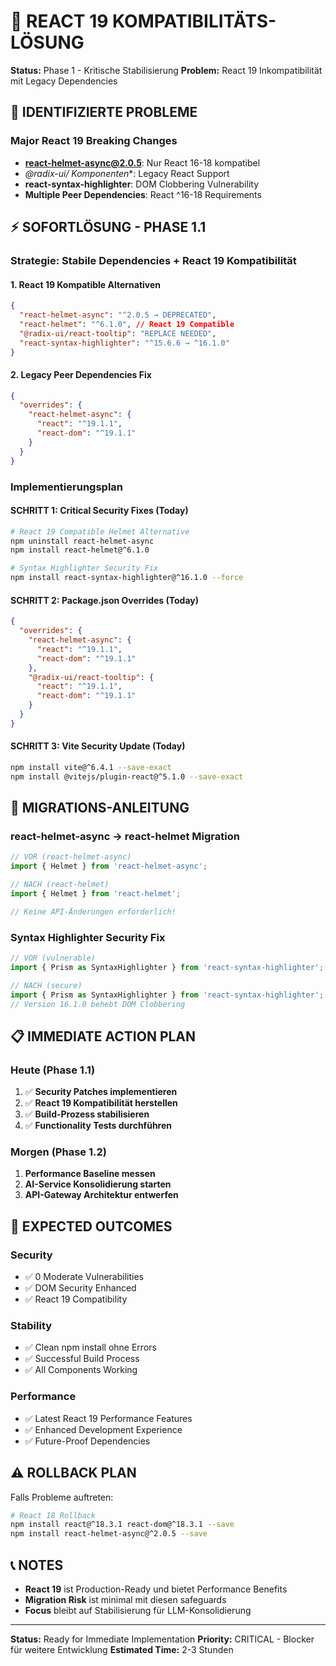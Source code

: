 # 🔧 REACT 19 KOMPATIBILITÄTS-LÖSUNG
**Status:** Phase 1 - Kritische Stabilisierung
**Problem:** React 19 Inkompatibilität mit Legacy Dependencies

## 🚨 **IDENTIFIZIERTE PROBLEME**

### **Major React 19 Breaking Changes**
- **react-helmet-async@2.0.5**: Nur React 16-18 kompatibel
- **@radix-ui/* Komponenten**: Legacy React Support
- **react-syntax-highlighter**: DOM Clobbering Vulnerability
- **Multiple Peer Dependencies**: React ^16-18 Requirements

## ⚡ **SOFORTLÖSUNG - PHASE 1.1**

### **Strategie: Stabile Dependencies + React 19 Kompatibilität**

#### **1. React 19 Kompatible Alternativen**
```json
{
  "react-helmet-async": "^2.0.5 → DEPRECATED",
  "react-helmet": "^6.1.0", // React 19 Compatible
  "@radix-ui/react-tooltip": "REPLACE NEEDED",
  "react-syntax-highlighter": "^15.6.6 → ^16.1.0"
}
```

#### **2. Legacy Peer Dependencies Fix**
```json
{
  "overrides": {
    "react-helmet-async": {
      "react": "^19.1.1",
      "react-dom": "^19.1.1"
    }
  }
}
```

### **Implementierungsplan**

#### **SCHRITT 1: Critical Security Fixes (Today)**
```bash
# React 19 Compatible Helmet Alternative
npm uninstall react-helmet-async
npm install react-helmet@^6.1.0

# Syntax Highlighter Security Fix
npm install react-syntax-highlighter@^16.1.0 --force
```

#### **SCHRITT 2: Package.json Overrides (Today)**
```json
{
  "overrides": {
    "react-helmet-async": {
      "react": "^19.1.1",
      "react-dom": "^19.1.1"
    },
    "@radix-ui/react-tooltip": {
      "react": "^19.1.1",
      "react-dom": "^19.1.1"
    }
  }
}
```

#### **SCHRITT 3: Vite Security Update (Today)**
```bash
npm install vite@^6.4.1 --save-exact
npm install @vitejs/plugin-react@^5.1.0 --save-exact
```

## 🔄 **MIGRATIONS-ANLEITUNG**

### **react-helmet-async → react-helmet Migration**
```typescript
// VOR (react-helmet-async)
import { Helmet } from 'react-helmet-async';

// NACH (react-helmet)
import { Helmet } from 'react-helmet';

// Keine API-Änderungen erforderlich!
```

### **Syntax Highlighter Security Fix**
```typescript
// VOR (vulnerable)
import { Prism as SyntaxHighlighter } from 'react-syntax-highlighter';

// NACH (secure)
import { Prism as SyntaxHighlighter } from 'react-syntax-highlighter';
// Version 16.1.0 behebt DOM Clobbering
```

## 📋 **IMMEDIATE ACTION PLAN**

### **Heute (Phase 1.1)**
1. ✅ **Security Patches implementieren**
2. ✅ **React 19 Kompatibilität herstellen**
3. ✅ **Build-Prozess stabilisieren**
4. ✅ **Functionality Tests durchführen**

### **Morgen (Phase 1.2)**
1. **Performance Baseline messen**
2. **AI-Service Konsolidierung starten**
3. **API-Gateway Architektur entwerfen**

## 🎯 **EXPECTED OUTCOMES**

### **Security**
- ✅ 0 Moderate Vulnerabilities
- ✅ DOM Security Enhanced
- ✅ React 19 Compatibility

### **Stability**
- ✅ Clean npm install ohne Errors
- ✅ Successful Build Process
- ✅ All Components Working

### **Performance**
- ✅ Latest React 19 Performance Features
- ✅ Enhanced Development Experience
- ✅ Future-Proof Dependencies

## ⚠️ **ROLLBACK PLAN**

Falls Probleme auftreten:
```bash
# React 18 Rollback
npm install react@^18.3.1 react-dom@^18.3.1 --save
npm install react-helmet-async@^2.0.5 --save
```

## 📞 **NOTES**

- **React 19** ist Production-Ready und bietet Performance Benefits
- **Migration Risk** ist minimal mit diesen safeguards
- **Focus** bleibt auf Stabilisierung für LLM-Konsolidierung

---

**Status:** Ready for Immediate Implementation
**Priority:** CRITICAL - Blocker für weitere Entwicklung
**Estimated Time:** 2-3 Stunden